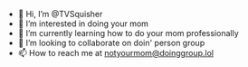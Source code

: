 - 👋 Hi, I’m @TVSquisher
- 👀 I’m interested in doing your mom
- 🌱 I’m currently learning how to do your mom professionally
- 💞️ I’m looking to collaborate on doin' person group
- 📫 How to reach me at notyourmom@doinggroup.lol

<!---
TVSquisher/TVSquisher is a ✨ special ✨ repository because its `README.md` (this file) appears on your GitHub profile.
You can click the Preview link to take a look at your changes.
--->

